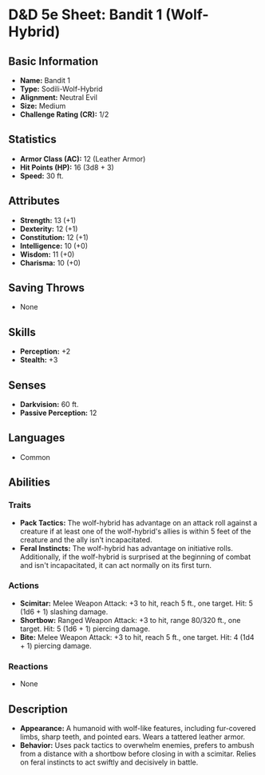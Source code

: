 # D&D 5e Sheet: Bandit 1 (Wolf-Hybrid)

## Basic Information
- **Name:** Bandit 1
- **Type:** Sodili-Wolf-Hybrid
- **Alignment:** Neutral Evil
- **Size:** Medium
- **Challenge Rating (CR):** 1/2

## Statistics
- **Armor Class (AC):** 12 (Leather Armor)
- **Hit Points (HP):** 16 (3d8 + 3)
- **Speed:** 30 ft.

## Attributes
- **Strength:** 13 (+1)
- **Dexterity:** 12 (+1)
- **Constitution:** 12 (+1)
- **Intelligence:** 10 (+0)
- **Wisdom:** 11 (+0)
- **Charisma:** 10 (+0)

## Saving Throws
- None

## Skills
- **Perception:** +2
- **Stealth:** +3

## Senses
- **Darkvision:** 60 ft.
- **Passive Perception:** 12

## Languages
- Common

## Abilities
### Traits
- **Pack Tactics:** The wolf-hybrid has advantage on an attack roll against a creature if at least one of the wolf-hybrid's allies is within 5 feet of the creature and the ally isn't incapacitated.
- **Feral Instincts:** The wolf-hybrid has advantage on initiative rolls. Additionally, if the wolf-hybrid is surprised at the beginning of combat and isn't incapacitated, it can act normally on its first turn.

### Actions
- **Scimitar:** Melee Weapon Attack: +3 to hit, reach 5 ft., one target. Hit: 5 (1d6 + 1) slashing damage.
- **Shortbow:** Ranged Weapon Attack: +3 to hit, range 80/320 ft., one target. Hit: 5 (1d6 + 1) piercing damage.
- **Bite:** Melee Weapon Attack: +3 to hit, reach 5 ft., one target. Hit: 4 (1d4 + 1) piercing damage.

### Reactions
- None

## Description
- **Appearance:** A humanoid with wolf-like features, including fur-covered limbs, sharp teeth, and pointed ears. Wears a tattered leather armor.
- **Behavior:** Uses pack tactics to overwhelm enemies, prefers to ambush from a distance with a shortbow before closing in with a scimitar. Relies on feral instincts to act swiftly and decisively in battle.
